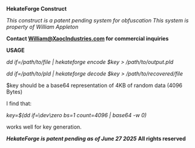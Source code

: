 **HekateForge Construct**

*This construct is a patent pending system for obfuscation*
*This system is property of William Appleton*

**Contact William@XaocIndustries.com for commercial inquiries**

**USAGE**

*dd if=/path/to/file | hekateforge encode $key > /path/to/output.pld*

*dd if=/path/to/pld | hekateforge decode $key > /path/to/recovered/file*

$key should be a base64 representation of 4KB of random data (4096 Bytes)

I find that:

*key=$(dd if=\dev\zero bs=1 count=4096 | base64 -w 0)*

works well for key generation.

***HekateForge is patent pending as of June 27 2025***
**All rights reserved**
